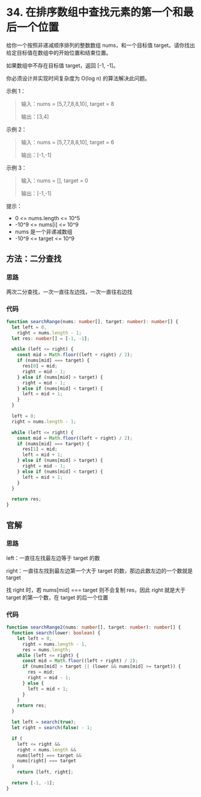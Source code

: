 # 34. 在排序数组中查找元素的第一个和最后一个位置

给你一个按照非递减顺序排列的整数数组 nums，和一个目标值 target。请你找出给定目标值在数组中的开始位置和结束位置。

如果数组中不存在目标值 target，返回 [-1, -1]。

你必须设计并实现时间复杂度为 O(log n) 的算法解决此问题。

示例 1：

> 输入：nums = [5,7,7,8,8,10], target = 8
>
> 输出：[3,4]

示例 2：

> 输入：nums = [5,7,7,8,8,10], target = 6
>
> 输出：[-1,-1]

示例 3：

> 输入：nums = [], target = 0
>
> 输出：[-1,-1]

提示：

- 0 <= nums.length <= 10^5
- -10^9 <= nums[i] <= 10^9
- nums 是一个非递减数组
- -10^9 <= target <= 10^9

## 方法：二分查找

### 思路

两次二分查找，一次一直往左边找，一次一直往右边找

### 代码

```ts
function searchRange(nums: number[], target: number): number[] {
  let left = 0,
    right = nums.length - 1;
  let res: number[] = [-1, -1];

  while (left <= right) {
    const mid = Math.floor((left + right) / 2);
    if (nums[mid] === target) {
      res[0] = mid;
      right = mid - 1;
    } else if (nums[mid] > target) {
      right = mid - 1;
    } else if (nums[mid] < target) {
      left = mid + 1;
    }
  }

  left = 0;
  right = nums.length - 1;

  while (left <= right) {
    const mid = Math.floor((left + right) / 2);
    if (nums[mid] === target) {
      res[1] = mid;
      left = mid + 1;
    } else if (nums[mid] > target) {
      right = mid - 1;
    } else if (nums[mid] < target) {
      left = mid + 1;
    }
  }

  return res;
}
```

## 官解

### 思路

left：一直往左找最左边等于 target 的数

right：一直往左找到最左边第一个大于 target 的数，那边此数左边的一个数就是 target

找 right 时，若 nums[mid] === target 则不会复制 res，因此 right 就是大于 target 的第一个数，在 target 的后一个位置

### 代码

```ts
function searchRange2(nums: number[], target: number): number[] {
  function search(lower: boolean) {
    let left = 0,
      right = nums.length - 1,
      res = nums.length;
    while (left <= right) {
      const mid = Math.floor((left + right) / 2);
      if (nums[mid] > target || (lower && nums[mid] >= target)) {
        res = mid;
        right = mid - 1;
      } else {
        left = mid + 1;
      }
    }
    return res;
  }

  let left = search(true);
  let right = search(false) - 1;

  if (
    left <= right &&
    right < nums.length &&
    nums[left] === target &&
    nums[right] === target
  )
    return [left, right];

  return [-1, -1];
}
```
